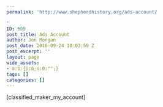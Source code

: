 ```yaml
---
permalink: 'http://www.shepherdhistory.org/ads-account/

'
ID: 509
post_title: Ads Account
author: Jon Morgan
post_date: 2016-09-24 10:03:59 Z
post_excerpt: ''
layout: page
wide_assets:
- a:1:{i:0;s:0:"";}
tags: []
categories: []
---
```


[classified_maker_my_account]